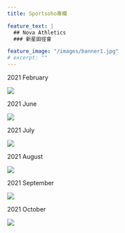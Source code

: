 ```yaml
---
title: Sportsoho專欄

feature_text: |
  ## Nova Athletics
  ### 新星田徑會

feature_image: "/images/banner1.jpg"
# excerpt: ""
---
```

2021 February

![](/images/2021_2.jpeg)

2021 June

![](/images/2021_6.jpg)

2021 July

![](/images/2021_7.jpg)

2021 August

![](/images/2021_8.jpg)

2021 September

![](/images/2021_9.jpg)

2021 October

![](/images/2021_10.jpg)

